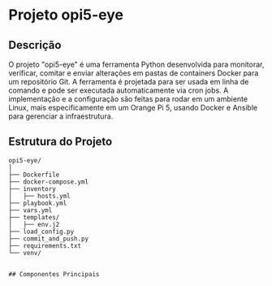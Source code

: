 # Projeto opi5-eye

## Descrição

O projeto "opi5-eye" é uma ferramenta Python desenvolvida para monitorar, verificar, comitar e enviar alterações em pastas de containers Docker para um repositório Git. A ferramenta é projetada para ser usada em linha de comando e pode ser executada automaticamente via cron jobs. A implementação e a configuração são feitas para rodar em um ambiente Linux, mais especificamente em um Orange Pi 5, usando Docker e Ansible para gerenciar a infraestrutura.

## Estrutura do Projeto

```plaintext
opi5-eye/
│
├── Dockerfile
├── docker-compose.yml
├── inventory
│   ├── hosts.yml
├── playbook.yml
├── vars.yml
├── templates/
│   ├── env.j2
├── load_config.py
├── commit_and_push.py
├── requirements.txt
└── venv/


## Componentes Principais